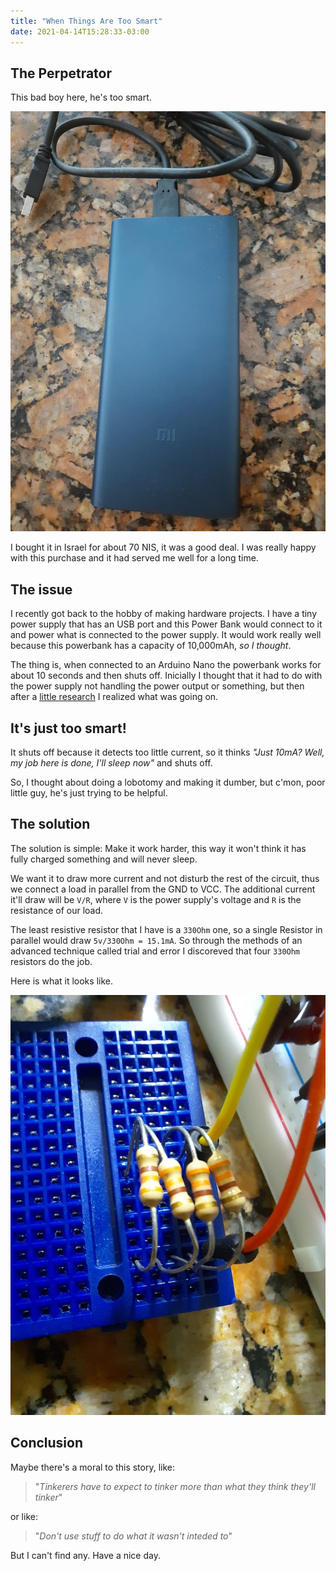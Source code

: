 ```yaml
---
title: "When Things Are Too Smart"
date: 2021-04-14T15:28:33-03:00
---
```


## The Perpetrator 
This bad boy here, he's too smart.

![image](/gallery/powerbank.jpeg)

I bought it in Israel for about 70 NIS, it was a good deal.
 I was really happy with this purchase and it had served me well for a long time.
 ## The issue
 I recently got back to the hobby of making hardware projects. I have a tiny power supply that has an USB port and this Power Bank would connect to it and power what is connected to the power supply. It would work really well because this powerbank has a capacity of 10,000mAh, _so I thought_.

 The thing is, when connected to an Arduino Nano the powerbank works for about 10 seconds and then shuts off. Inicially I thought that it had to do with the power supply not handling the power output or something, but then after a [little research](https://arduino.stackexchange.com/questions/34865/power-bank-turns-off-spontaneously/34878) I realized what was going on.

 ## It's just too smart!
 It shuts off because it detects too little current, so it thinks _"Just 10mA? Well, my job here is done, I'll sleep now"_ and shuts off.

 So, I thought about doing a lobotomy and making it dumber, but c'mon, poor little guy, he's just trying to be helpful.

 ## The solution
The solution  is simple: Make it  work harder, this way it won't think it has fully charged something and will never sleep.

We want it to draw more current and not disturb the rest of the circuit, thus we connect a load in parallel from the GND to VCC. The additional current it'll draw will be `V/R`, where `V` is the power supply's voltage and `R` is the resistance of our load.

The least resistive resistor that I have is a `330Ohm` one, so a single Resistor in parallel would draw `5v/330Ohm = 15.1mA`. So through the methods of an advanced technique called trial and error I discoreved that four `330Ohm` resistors do the job.

Here is what it looks like.


![image](/gallery/dummy-load.jpeg)

## Conclusion
Maybe there's a moral to this story, like: 
> "_Tinkerers have to expect to tinker more than what they think they'll tinker_"

or like:

> "_Don't use stuff to do what it wasn't inteded to_"

But I can't find any. Have a nice day.
